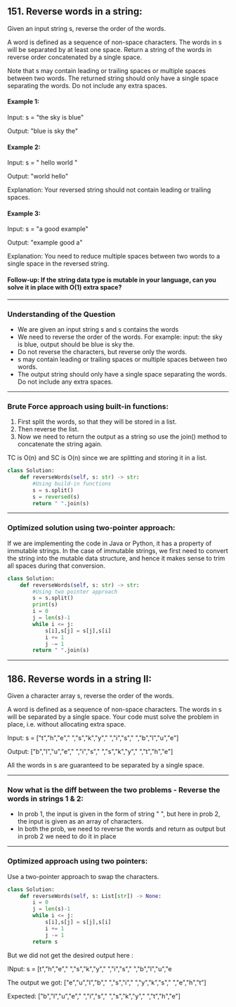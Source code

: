 ## 151. Reverse words in a string:

Given an input string s, reverse the order of the words.

A word is defined as a sequence of non-space characters. The words in s will be separated by at least one space. Return a string of the words in reverse order concatenated 
by a single space.

Note that s may contain leading or trailing spaces or multiple spaces between two words. The returned string should only have a single space separating the words. 
Do not include any extra spaces.

#### Example 1:

Input: s = "the sky is blue"

Output: "blue is sky the"

#### Example 2:

Input: s = "  hello world  "

Output: "world hello"

Explanation: Your reversed string should not contain leading or trailing spaces.

#### Example 3:

Input: s = "a good   example"

Output: "example good a"

Explanation: You need to reduce multiple spaces between two words to a single space in the reversed string.

#### Follow-up: If the string data type is mutable in your language, can you solve it in place with O(1) extra space?
______________________________________________________________________________________________________________________________________

### Understanding of the Question

* We are given an input string s and s contains the words
* We need to reverse the order of the words. For example: input: the sky is blue, output should be blue is sky the.
* Do not reverse the characters, but reverse only the words.
* s may contain leading or trailing spaces or multiple spaces between two words.
* The output string should only have a single space separating the words. Do not include any extra spaces.
_______________________________________________________________________________________________________________________________________

### Brute Force approach using built-in functions:

1. First split the words, so that they will be stored in a list. 
2. Then reverse the list.
3. Now we need to return the output as a string so use the join() method to concatenate the string again.

TC is O(n) and SC is O(n) since we are splitting and storing it in a list.

```python
class Solution:
    def reverseWords(self, s: str) -> str:
        #Using build-in functions
        s = s.split()
        s = reversed(s)        
        return " ".join(s)
```
____________________________________________________________________________________________________________________________________________

### Optimized solution using two-pointer approach:

If we are implementing the code in Java or Python, it has a property of immutable strings. In the case of immutable strings, we first need to convert the string into
the mutable data structure, and hence it makes sense to trim all spaces during that conversion.

```python
class Solution:
    def reverseWords(self, s: str) -> str:
        #Using two pointer approach
        s = s.split()
        print(s)
        i = 0
        j = len(s)-1
        while i <= j:
            s[i],s[j] = s[j],s[i]
            i += 1
            j -= 1
        return " ".join(s)
```
___________________________________________________________________________________________________________________________________________________


## 186. Reverse words in a string II:

Given a character array s, reverse the order of the words.

A word is defined as a sequence of non-space characters. The words in s will be separated by a single space. Your code must solve the problem in place, i.e. without allocating extra space.

Input: s = ["t","h","e"," ","s","k","y"," ","i","s"," ","b","l","u","e"]

Output: ["b","l","u","e"," ","i","s"," ","s","k","y"," ","t","h","e"]

All the words in s are guaranteed to be separated by a single space.
______________________________________________________________________________________________________________________________________________________

### Now what is the diff between the two problems - Reverse the words in strings 1 & 2:

* In prob 1, the input is given in the form of string " ", but here in prob 2, the input is given as an array of characters.
* In both the prob, we need to reverse the words and return as output but in prob 2 we need to do it in place

__________________________________________________________________________________________________________________________________________________________

### Optimized approach using two pointers:

Use a two-pointer approach to swap the characters.

```python
class Solution:
    def reverseWords(self, s: List[str]) -> None:
        i = 0
        j = len(s)-1
        while i <= j:
            s[i],s[j] = s[j],s[i]
            i += 1
            j -= 1
        return s
```

But we did not get the desired output here :

INput: s = [t","h","e"," ","s","k","y"," ","i","s"," ","b","l","u","e

The output we got: ["e","u","l","b"," ","s","i"," ","y","k","s"," ","e","h","t"]

Expected: ["b","l","u","e"," ","i","s"," ","s","k","y"," ","t","h","e"]
